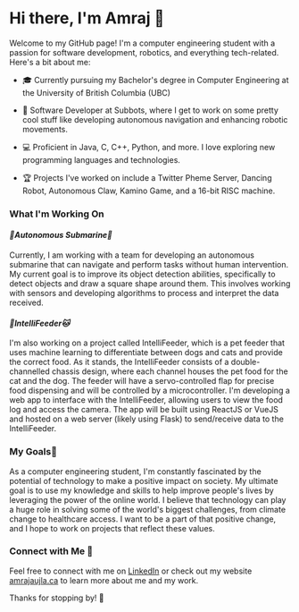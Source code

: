 # Hi there, I'm Amraj 👋
Welcome to my GitHub page! I'm a computer engineering student with a passion for software development, robotics, and everything tech-related. Here's a bit about me:

- 🎓 Currently pursuing my Bachelor's degree in Computer Engineering at the University of British Columbia (UBC)
+ 🚀 Software Developer at Subbots, where I get to work on some pretty cool stuff like developing autonomous navigation and enhancing robotic movements.
* 💻 Proficient in Java, C, C++, Python, and more. I love exploring new programming languages and technologies.
+ 🏆 Projects I've worked on include a Twitter Pheme Server, Dancing Robot, Autonomous Claw, Kamino Game, and a 16-bit RISC machine.


### What I'm Working On
#### *🌊Autonomous Submarine🌊*
Currently, I am working with a team for developing an autonomous submarine that can navigate and perform tasks without human intervention. My current goal is to improve its object detection abilities, specifically to detect objects and draw a square shape around them. This involves working with sensors and developing algorithms to process and interpret the data received.
#### *🐶IntelliFeeder🐱*
I'm also working on a project called IntelliFeeder, which is a pet feeder that uses machine learning to differentiate between dogs and cats and provide the correct food. As it stands, the IntelliFeeder consists of a double-channelled chassis design, where each channel houses the pet food for the cat and the dog. The feeder will have a servo-controlled flap for precise food dispensing and will be controlled by a microcontroller. I'm developing a web app to interface with the IntelliFeeder, allowing users to view the food log and access the camera. The app will be built using ReactJS or VueJS and hosted on a web server (likely using Flask) to send/receive data to the IntelliFeeder. 

### My Goals🎯
As a computer engineering student, I'm constantly fascinated by the potential of technology to make a positive impact on society. My ultimate goal is to use my knowledge and skills to help improve people's lives by leveraging the power of the online world. I believe that technology can play a huge role in solving some of the world's biggest challenges, from climate change to healthcare access. I want to be a part of that positive change, and I hope to work on projects that reflect these values.

### Connect with Me 🤝
Feel free to connect with me on [LinkedIn](https://www.linkedin.com/in/amraj-aujla/) or check out my website [amrajaujla.ca](https://amrajaujla.ca/) to learn more about me and my work.

Thanks for stopping by! 🙌

<!--
**Amraj-Aujla/Amraj-Aujla** is a ✨ _special_ ✨ repository because its `README.md` (this file) appears on your GitHub profile.

Here are some ideas to get you started:

- 🔭 I’m currently working on ...
- 🌱 I’m currently learning ...
- 👯 I’m looking to collaborate on ...
- 🤔 I’m looking for help with ...
- 💬 Ask me about ...
- 📫 How to reach me: ...
- 😄 Pronouns: ...
- ⚡ Fun fact: ...
-->
